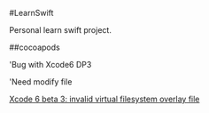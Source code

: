 #LearnSwift

Personal learn swift project.

##cocoapods

'Bug with Xcode6 DP3

'Need modify file

[Xcode 6 beta 3: invalid virtual filesystem overlay file](https://devforums.apple.com/message/1000285#1000285)

